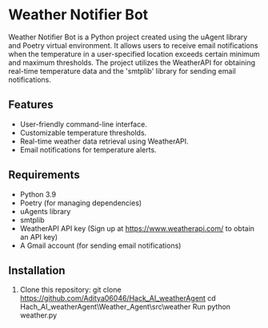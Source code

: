 # Weather Notifier Bot

Weather Notifier Bot is a Python project created using the uAgent library and Poetry virtual environment. It allows users to receive email notifications when the temperature in a user-specified location exceeds certain minimum and maximum thresholds. The project utilizes the WeatherAPI for obtaining real-time temperature data and the 'smtplib' library for sending email notifications.

## Features

- User-friendly command-line interface.
- Customizable temperature thresholds.
- Real-time weather data retrieval using WeatherAPI.
- Email notifications for temperature alerts.

## Requirements

- Python 3.9
- Poetry (for managing dependencies)
- uAgents library
- smtplib
- WeatherAPI API key (Sign up at https://www.weatherapi.com/  to   obtain an API key)
- A Gmail account (for sending email notifications)

## Installation

1. Clone this repository:
git clone https://github.com/Aditya06046/Hack_AI_weatherAgent
cd Hach_AI_weatherAgent\Weather_Agent\src\weather
Run  python weather.py


